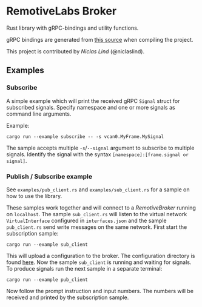 # RemotiveLabs Broker
Rust library with gRPC-bindings and utility functions.

gRPC bindings are generated from [this source](../../proto/) when compiling the project.

This project is contributed by _Niclas Lind_ (@niclaslind).

## Examples

### Subscribe
A simple example which will print the received gRPC `Signal` struct for subscribed signals. Specify namespace and one or more signals as command line arguments.

Example:

    cargo run --example subscribe -- -s vcan0.MyFrame.MySignal

The sample accepts multiple `-s`/`--signal` argument to subscribe to multiple signals. Identify the signal with the syntax `[namespace]:[frame.signal or signal]`.

### Publish / Subscribe example
See `examples/pub_client.rs` and `examples/sub_client.rs` for a sample on how to use the library.

These samples work together and will connect to a _RemotiveBroker_ running on `localhost`. The sample `sub_client.rs` will listen to the virtual network `VirtualInterface` configured in `interfaces.json` and the sample `pub_client.rs` send write messages on the same network. First start the subscription sample:

    cargo run --example sub_client

This will upload a configuration to the broker. The configuration directory is found [here](examples/configuration/).
Now the sample `sub_client` is running and waiting for signals. To produce signals run the next sample in a separate terminal:

    cargo run --example pub_client

Now follow the prompt instruction and input numbers. The numbers will be received and printed by the subscription sample.
